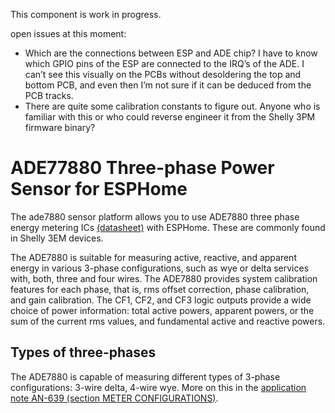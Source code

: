 This component is work in progress.

open issues at this moment:
* Which are the connections between ESP and ADE chip? I have to know which GPIO pins of the ESP are connected to the IRQ’s of the ADE. I can’t see this visually on the PCBs without desoldering the top and bottom PCB, and even then I’m not sure if it can be deduced from the PCB tracks.
* There are quite some calibration constants to figure out. Anyone who is familiar with this or who could reverse engineer it from the Shelly 3PM firmware binary?

# ADE77880 Three-phase Power Sensor for ESPHome
The ade7880 sensor platform allows you to use ADE7880 three phase energy metering ICs [(datasheet)](https://www.analog.com/media/en/technical-documentation/data-sheets/ADE7880.pdf) with ESPHome. These are commonly found in Shelly 3EM devices.

The ADE7880 is suitable for measuring active, reactive, and apparent energy in various 3-phase configurations, such as wye  or delta services with, both, three and four wires. The ADE7880 provides system calibration features for each phase, that is, rms offset correction, phase calibration, and gain calibration. The CF1, CF2, and CF3 logic outputs provide a wide choice of  power information: total active powers, apparent powers, or the sum of the current rms values, and fundamental active and reactive powers.

## Types of three-phases
The ADE7880 is capable of measuring different types of 3-phase configurations: 3-wire delta, 4-wire wye. More on this in the [application note AN-639 (section METER CONFIGURATIONS)](https://www.analog.com/media/en/technical-documentation/application-notes/AN-639.pdf?doc=ADE7880.pdf).
